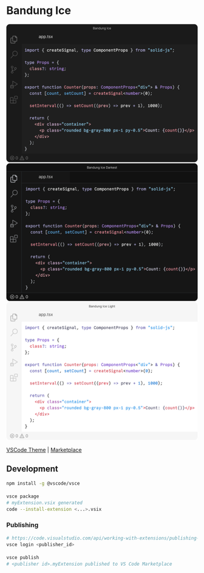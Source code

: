 # Bandung Ice

[![Preview Theme Solid.js Code](/assets/preview-solidjs.png)](https://vscodethemes.com/e/ryanjc.bandung-ice/bandung-ice)
[![Preview Darkest Theme Solid.js Code](/assets/preview-darkest-solidjs.png)](https://vscodethemes.com/e/ryanjc.bandung-ice/bandung-ice-darkest)
[![Preview Light ThemeSolid.js Code](/assets/preview-light-solidjs.png)](https://vscodethemes.com/e/ryanjc.bandung-ice/bandung-ice-light)

[VSCode Theme](https://vscodethemes.com/e/ryanjc.bandung-ice) | [Marketplace](https://marketplace.visualstudio.com/items?itemName=ryanjc.bandung-ice)

## Development

```bash
npm install -g @vscode/vsce

vsce package
# myExtension.vsix generated
code --install-extension <...>.vsix
```

### Publishing

```bash
# https://code.visualstudio.com/api/working-with-extensions/publishing-extension#get-a-personal-access-token
vsce login <publisher_id>

vsce publish
# <publisher id>.myExtension published to VS Code Marketplace
```
